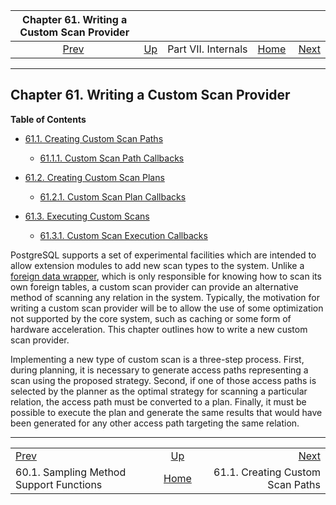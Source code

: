 

|                       Chapter 61. Writing a Custom Scan Provider                      |                                            |                     |                                                       |                                                                   |
| :-----------------------------------------------------------------------------------: | :----------------------------------------- | :-----------------: | ----------------------------------------------------: | ----------------------------------------------------------------: |
| [Prev](tablesample-support-functions.html "60.1. Sampling Method Support Functions")  | [Up](internals.html "Part VII. Internals") | Part VII. Internals | [Home](index.html "PostgreSQL 17devel Documentation") |  [Next](custom-scan-path.html "61.1. Creating Custom Scan Paths") |

***

## Chapter 61. Writing a Custom Scan Provider

**Table of Contents**

* [61.1. Creating Custom Scan Paths](custom-scan-path.html)

  * [61.1.1. Custom Scan Path Callbacks](custom-scan-path.html#CUSTOM-SCAN-PATH-CALLBACKS)

* [61.2. Creating Custom Scan Plans](custom-scan-plan.html)

  * [61.2.1. Custom Scan Plan Callbacks](custom-scan-plan.html#CUSTOM-SCAN-PLAN-CALLBACKS)

* [61.3. Executing Custom Scans](custom-scan-execution.html)

  * [61.3.1. Custom Scan Execution Callbacks](custom-scan-execution.html#CUSTOM-SCAN-EXECUTION-CALLBACKS)

PostgreSQL supports a set of experimental facilities which are intended to allow extension modules to add new scan types to the system. Unlike a [foreign data wrapper](fdwhandler.html "Chapter 59. Writing a Foreign Data Wrapper"), which is only responsible for knowing how to scan its own foreign tables, a custom scan provider can provide an alternative method of scanning any relation in the system. Typically, the motivation for writing a custom scan provider will be to allow the use of some optimization not supported by the core system, such as caching or some form of hardware acceleration. This chapter outlines how to write a new custom scan provider.

Implementing a new type of custom scan is a three-step process. First, during planning, it is necessary to generate access paths representing a scan using the proposed strategy. Second, if one of those access paths is selected by the planner as the optimal strategy for scanning a particular relation, the access path must be converted to a plan. Finally, it must be possible to execute the plan and generate the same results that would have been generated for any other access path targeting the same relation.

***

|                                                                                       |                                                       |                                                                   |
| :------------------------------------------------------------------------------------ | :---------------------------------------------------: | ----------------------------------------------------------------: |
| [Prev](tablesample-support-functions.html "60.1. Sampling Method Support Functions")  |       [Up](internals.html "Part VII. Internals")      |  [Next](custom-scan-path.html "61.1. Creating Custom Scan Paths") |
| 60.1. Sampling Method Support Functions                                               | [Home](index.html "PostgreSQL 17devel Documentation") |                                  61.1. Creating Custom Scan Paths |
